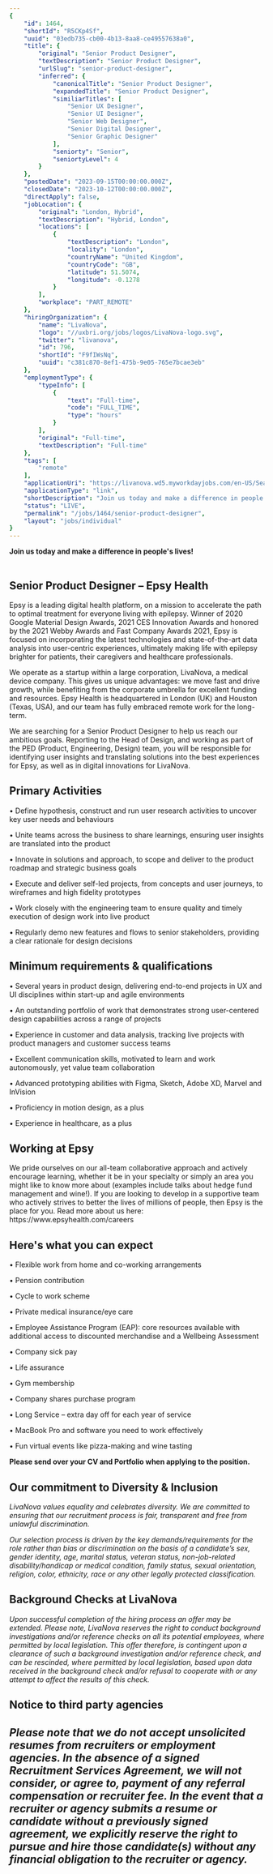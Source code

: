 ```yaml
---
{
	"id": 1464,
	"shortId": "R5CKp4Sf",
	"uuid": "03edb735-cb00-4b13-8aa8-ce49557638a0",
	"title": {
		"original": "Senior Product Designer",
		"textDescription": "Senior Product Designer",
		"urlSlug": "senior-product-designer",
		"inferred": {
			"canonicalTitle": "Senior Product Designer",
			"expandedTitle": "Senior Product Designer",
			"similiarTitles": [
				"Senior UX Designer",
				"Senior UI Designer",
				"Senior Web Designer",
				"Senior Digital Designer",
				"Senior Graphic Designer"
			],
			"seniorty": "Senior",
			"seniortyLevel": 4
		}
	},
	"postedDate": "2023-09-15T00:00:00.000Z",
	"closedDate": "2023-10-12T00:00:00.000Z",
	"directApply": false,
	"jobLocation": {
		"original": "London, Hybrid",
		"textDescription": "Hybrid, London",
		"locations": [
			{
				"textDescription": "London",
				"locality": "London",
				"countryName": "United Kingdom",
				"countryCode": "GB",
				"latitude": 51.5074,
				"longitude": -0.1278
			}
		],
		"workplace": "PART_REMOTE"
	},
	"hiringOrganization": {
		"name": "LivaNova",
		"logo": "//uxbri.org/jobs/logos/LivaNova-logo.svg",
		"twitter": "livanova",
		"id": 796,
		"shortId": "F9fIWsNq",
		"uuid": "c381c870-8ef1-475b-9e05-765e7bcae3eb"
	},
	"employmentType": {
		"typeInfo": [
			{
				"text": "Full-time",
				"code": "FULL_TIME",
				"type": "hours"
			}
		],
		"original": "Full-time",
		"textDescription": "Full-time"
	},
	"tags": [
		"remote"
	],
	"applicationUri": "https://livanova.wd5.myworkdayjobs.com/en-US/Search/job/London-United-Kingdom/Senior-Product-Designer_JR-11310/apply",
	"applicationType": "link",
	"shortDescription": "Join us today and make a difference in people's' lives!   Senior Product Designer – Epsy Health Epsy is a leading digital health platform, on a mission to accelerate the path to optimal treatment for",
	"status": "LIVE",
	"permalink": "/jobs/1464/senior-product-designer",
	"layout": "jobs/individual"
}
---
```

<p><strong>Join us today and make a difference in people's lives!</strong><br>&nbsp;</p><h2>Senior Product Designer – Epsy Health</h2><p>Epsy is a leading digital health platform, on a mission to accelerate the path to optimal treatment for everyone living with epilepsy. Winner of 2020 Google Material Design Awards, 2021 CES Innovation Awards and honored by the 2021 Webby Awards and Fast Company Awards 2021, Epsy is focused on incorporating the latest technologies and state-of-the-art data analysis into user-centric experiences, ultimately making life with epilepsy brighter for patients, their caregivers and healthcare professionals.</p><p>We operate as a startup within a large corporation, LivaNova, a medical device company. This gives us unique advantages: we move fast and drive growth, while benefiting from the corporate umbrella for excellent funding and resources. Epsy Health is headquartered in London (UK) and Houston (Texas, USA), and our team has fully embraced remote work for the long-term.</p><p>We are searching for a Senior Product Designer to help us reach our ambitious goals. Reporting to the Head of Design, and working as part of the PED (Product, Engineering, Design) team, you will be responsible for identifying user insights and translating solutions into the best experiences for Epsy, as well as in digital innovations for LivaNova.</p><h2>Primary Activities</h2><p>• Define hypothesis, construct and run user research activities to uncover key user needs and behaviours</p><p>• Unite teams across the business to share learnings, ensuring user insights are translated into the product</p><p>• Innovate in solutions and approach, to scope and deliver to the product roadmap and strategic business goals</p><p>• Execute and deliver self-led projects, from concepts and user journeys, to wireframes and high fidelity prototypes</p><p>• Work closely with the engineering team to ensure quality and timely execution of design work into live product</p><p>• Regularly demo new features and flows to senior stakeholders, providing a clear rationale for design decisions</p><h2>Minimum requirements &amp; qualifications</h2><p>• Several years in product design, delivering end-to-end projects in UX and UI disciplines within start-up and agile environments</p><p>• An outstanding portfolio of work that demonstrates strong user-centered design capabilities across a range of projects</p><p>• Experience in customer and data analysis, tracking live projects with product managers and customer success teams</p><p>• Excellent communication skills, motivated to learn and work autonomously, yet value team collaboration</p><p>• Advanced prototyping abilities with Figma, Sketch, Adobe XD, Marvel and InVision</p><p>• Proficiency in motion design, as a plus</p><p>• Experience in healthcare, as a plus</p><h2>Working at Epsy</h2><p>‍We pride ourselves on our all-team collaborative approach and actively encourage learning, whether it be in your specialty or simply an area you might like to know more about (examples include talks about hedge fund management and wine!). If you are looking to develop in a supportive team who actively strives to better the lives of millions of people, then Epsy is the place for you. Read more about us here: https://www.epsyhealth.com/careers</p><h2>‍Here's what you can expect</h2><p>• Flexible work from home and co-working arrangements</p><p>• Pension contribution</p><p>• Cycle to work scheme</p><p>• Private medical insurance/eye care</p><p>• Employee Assistance Program (EAP): core resources available with additional access to discounted merchandise and a Wellbeing Assessment</p><p>• Company sick pay</p><p>• Life assurance</p><p>• Gym membership</p><p>• Company shares purchase program</p><p>• Long Service – extra day off for each year of service</p><p>• MacBook Pro and software you need to work effectively</p><p>• Fun virtual events like pizza-making and wine tasting</p><p><strong>Please send over your CV and Portfolio when applying to the position.</strong></p><h2>Our commitment to Diversity &amp; Inclusion</h2><p><em>LivaNova values equality and celebrates diversity. We are committed to ensuring that our recruitment process is fair, transparent and free from unlawful discrimination.</em></p><p><em>Our selection process is driven by the key demands/requirements for the role rather than bias or discrimination on the basis of a candidate’s sex, gender identity, age, marital status, veteran status, non-job-related disability/handicap or medical condition, family status, sexual orientation, religion, color, ethnicity, race or any other legally protected classification.</em></p><h2>Background Checks at LivaNova</h2><p><em>Upon successful completion of the hiring process an offer may be extended. Please note, LivaNova reserves the right to conduct background investigations and/or reference checks on all its potential employees, where permitted by local legislation. This offer therefore, is contingent upon a clearance of such a background investigation and/or reference check, and can be rescinded, where permitted by local legislation, based upon data received in the background check and/or refusal to cooperate with or any attempt to affect the results of this check.</em></p><h2>Notice to third party agencies</h2><h2><em>Please note that we do not accept unsolicited resumes from recruiters or employment agencies. In the absence of a signed Recruitment Services Agreement, we will not consider, or agree to, payment of any referral compensation or recruiter fee. In the event that a recruiter or agency submits a resume or candidate without a previously signed agreement, we explicitly reserve the right to pursue and hire those candidate(s) without any financial obligation to the recruiter or agency.</em></h2>
